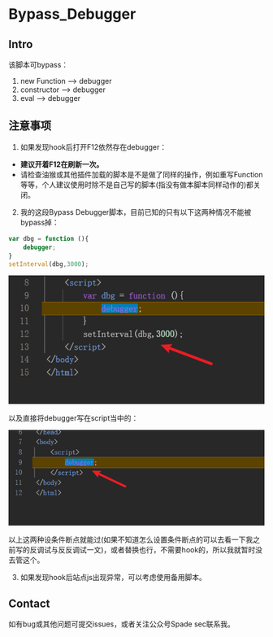 # Bypass_Debugger

## Intro

该脚本可bypass：

1. new Function --> debugger
2. constructor --> debugger
3. eval --> debugger

## 注意事项

1. 如果发现hook后打开F12依然存在debugger：

- **建议开着F12在刷新一次。** 
- 请检查油猴或其他插件加载的脚本是不是做了同样的操作，例如重写Function等等，个人建议使用时除不是自己写的脚本(指没有做本脚本同样动作的)都关闭。

2. 我的这段Bypass Debugger脚本，目前已知的只有以下这两种情况不能被bypass掉：
```js
var dbg = function (){
    debugger;
}
setInterval(dbg,3000);
```
![1733639165304](image/README/1733639165304.png)

以及直接将debugger写在script当中的：

![1733639172782](image/README/1733639172782.png)

以上这两种设条件断点就能过(如果不知道怎么设置条件断点的可以去看一下我之前写的反调试与反反调试一文)，或者替换也行，不需要hook的，所以我就暂时没去管这个。

3. 如果发现hook后站点js出现异常，可以考虑使用备用脚本。

## Contact

如有bug或其他问题可提交issues，或者关注公众号Spade sec联系我。
